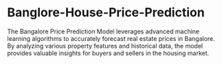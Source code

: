 # Banglore-House-Price-Prediction
The Bangalore Price Prediction Model leverages advanced machine learning algorithms to accurately forecast real estate prices in Bangalore. By analyzing various property features and historical data, the model provides valuable insights for buyers and sellers in the housing market. 
